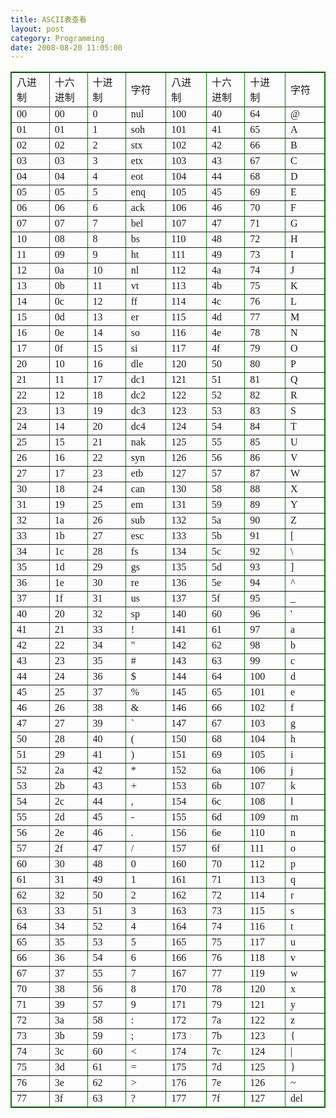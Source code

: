 ```yaml
---
title: ASCII表查看
layout: post
category: Programming
date: 2008-08-20 11:05:00
---
```


<table style="border-collapse: collapse;" border="1" bordercolor="#008000" cellpadding="5" cellspacing="0" width="528">
     <tr>
         <td width="65"><font face="Simsun">八进制</font></td>
         <td bordercolor="#008000" width="65"><font face="Simsun">十六进制</font></td>
         <td bordercolor="#008000" width="66"><font face="Simsun">十进制</font></td>
         <td bordercolor="#008000" width="66"><font face="Simsun">字符</font></td>
         <td bordercolor="#008000" width="66"><font face="Simsun">八进制</font></td>
         <td bordercolor="#008000" width="66"><font face="Simsun">十六进制</font></td>
         <td bordercolor="#008000" width="66"><font face="Simsun">十进制</font></td>
         <td bordercolor="#008000" width="66"><font face="Simsun">字符</font></td>
     </tr>
     <tr>
         <td bordercolor="#008000" width="65"><font face="Simsun">00</font></td>
         <td bordercolor="#008000" width="65"><font face="Simsun">00</font></td>
         <td bordercolor="#008000" width="66"><font face="Simsun">0</font></td>
         <td bordercolor="#008000" width="66"><font face="Simsun">nul</font></td>
         <td bordercolor="#008000" width="66"><font face="Simsun">100</font></td>
         <td bordercolor="#008000" width="66"><font face="Simsun">40</font></td>
         <td bordercolor="#008000" width="66"><font face="Simsun">64</font></td>
         <td bordercolor="#008000" width="66"><font face="Simsun">@</font></td>
     </tr>
     <tr>
         <td bordercolor="#008000" width="65"><font face="Simsun">01</font></td>
         <td bordercolor="#008000" width="65"><font face="Simsun">01</font></td>
         <td bordercolor="#008000" width="66"><font face="Simsun">1</font></td>
         <td bordercolor="#008000" width="66"><font face="Simsun">soh</font></td>
         <td bordercolor="#008000" width="66"><font face="Simsun">101</font></td>
         <td bordercolor="#008000" width="66"><font face="Simsun">41</font></td>
         <td bordercolor="#008000" width="66"><font face="Simsun">65</font></td>
         <td bordercolor="#008000" width="66"><font face="Simsun">A</font></td>
     </tr>
     <tr>
         <td bordercolor="#008000" width="65"><font face="Simsun">02</font></td>
         <td bordercolor="#008000" width="65"><font face="Simsun">02</font></td>
         <td bordercolor="#008000" width="66"><font face="Simsun">2</font></td>
         <td bordercolor="#008000" width="66"><font face="Simsun">stx</font></td>
         <td bordercolor="#008000" width="66"><font face="Simsun">102</font></td>
         <td bordercolor="#008000" width="66"><font face="Simsun">42</font></td>
         <td bordercolor="#008000" width="66"><font face="Simsun">66</font></td>
         <td bordercolor="#008000" width="66"><font face="Simsun">B</font></td>
     </tr>
     <tr>
         <td bordercolor="#008000" width="65"><font face="Simsun">03</font></td>
         <td bordercolor="#008000" width="65"><font face="Simsun">03</font></td>
         <td bordercolor="#008000" width="66"><font face="Simsun">3</font></td>
         <td bordercolor="#008000" width="66"><font face="Simsun">etx</font></td>
         <td bordercolor="#008000" width="66"><font face="Simsun">103</font></td>
         <td bordercolor="#008000" width="66"><font face="Simsun">43</font></td>
         <td bordercolor="#008000" width="66"><font face="Simsun">67</font></td>
         <td bordercolor="#008000" width="66"><font face="Simsun">C</font></td>
     </tr>
     <tr>
         <td bordercolor="#008000" width="65"><font face="Simsun">04</font></td>
         <td bordercolor="#008000" width="65"><font face="Simsun">04</font></td>
         <td bordercolor="#008000" width="66"><font face="Simsun">4</font></td>
         <td bordercolor="#008000" width="66"><font face="Simsun">eot</font></td>
         <td bordercolor="#008000" width="66"><font face="Simsun">104</font></td>
         <td bordercolor="#008000" width="66"><font face="Simsun">44</font></td>
         <td bordercolor="#008000" width="66"><font face="Simsun">68</font></td>
         <td bordercolor="#008000" width="66"><font face="Simsun">D</font></td>
     </tr>
     <tr>
         <td bordercolor="#008000" width="65"><font face="Simsun">05</font></td>
         <td bordercolor="#008000" width="65"><font face="Simsun">05</font></td>
         <td bordercolor="#008000" width="66"><font face="Simsun">5</font></td>
         <td bordercolor="#008000" width="66"><font face="Simsun">enq</font></td>
         <td bordercolor="#008000" width="66"><font face="Simsun">105</font></td>
         <td bordercolor="#008000" width="66"><font face="Simsun">45</font></td>
         <td bordercolor="#008000" width="66"><font face="Simsun">69</font></td>
         <td bordercolor="#008000" width="66"><font face="Simsun">E</font></td>
     </tr>
     <tr>
         <td bordercolor="#008000" width="65"><font face="Simsun">06</font></td>
         <td bordercolor="#008000" width="65"><font face="Simsun">06</font></td>
         <td bordercolor="#008000" width="66"><font face="Simsun">6</font></td>
         <td bordercolor="#008000" width="66"><font face="Simsun">ack</font></td>
         <td bordercolor="#008000" width="66"><font face="Simsun">106</font></td>
         <td bordercolor="#008000" width="66"><font face="Simsun">46</font></td>
         <td bordercolor="#008000" width="66"><font face="Simsun">70</font></td>
         <td bordercolor="#008000" width="66"><font face="Simsun">F</font></td>
     </tr>
     <tr>
         <td bordercolor="#008000" width="65"><font face="Simsun">07</font></td>
         <td bordercolor="#008000" width="65"><font face="Simsun">07</font></td>
         <td bordercolor="#008000" width="66"><font face="Simsun">7</font></td>
         <td bordercolor="#008000" width="66"><font face="Simsun">bel</font></td>
         <td bordercolor="#008000" width="66"><font face="Simsun">107</font></td>
         <td bordercolor="#008000" width="66"><font face="Simsun">47</font></td>
         <td bordercolor="#008000" width="66"><font face="Simsun">71</font></td>
         <td bordercolor="#008000" width="66"><font face="Simsun">G</font></td>
     </tr>
     <tr>
         <td bordercolor="#008000" width="65"><font face="Simsun">10</font></td>
         <td bordercolor="#008000" width="65"><font face="Simsun">08</font></td>
         <td bordercolor="#008000" width="66"><font face="Simsun">8</font></td>
         <td bordercolor="#008000" width="66"><font face="Simsun">bs</font></td>
         <td bordercolor="#008000" width="66"><font face="Simsun">110</font></td>
         <td bordercolor="#008000" width="66"><font face="Simsun">48</font></td>
         <td bordercolor="#008000" width="66"><font face="Simsun">72</font></td>
         <td bordercolor="#008000" width="66"><font face="Simsun">H</font></td>
     </tr>
     <tr>
         <td bordercolor="#008000" width="65"><font face="Simsun">11</font></td>
         <td bordercolor="#008000" width="65"><font face="Simsun">09</font></td>
         <td bordercolor="#008000" width="66"><font face="Simsun">9</font></td>
         <td bordercolor="#008000" width="66"><font face="Simsun">ht</font></td>
         <td bordercolor="#008000" width="66"><font face="Simsun">111</font></td>
         <td bordercolor="#008000" width="66"><font face="Simsun">49</font></td>
         <td bordercolor="#008000" width="66"><font face="Simsun">73</font></td>
         <td bordercolor="#008000" width="66"><font face="Simsun">I</font></td>
     </tr>
     <tr>
         <td bordercolor="#008000" width="65"><font face="Simsun">12</font></td>
         <td bordercolor="#008000" width="65"><font face="Simsun">0a</font></td>
         <td bordercolor="#008000" width="66"><font face="Simsun">10</font></td>
         <td bordercolor="#008000" width="66"><font face="Simsun">nl</font></td>
         <td bordercolor="#008000" width="66"><font face="Simsun">112</font></td>
         <td bordercolor="#008000" width="66"><font face="Simsun">4a</font></td>
         <td bordercolor="#008000" width="66"><font face="Simsun">74</font></td>
         <td bordercolor="#008000" width="66"><font face="Simsun">J</font></td>
     </tr>
     <tr>
         <td bordercolor="#008000" width="65"><font face="Simsun">13</font></td>
         <td bordercolor="#008000" width="65"><font face="Simsun">0b</font></td>
         <td bordercolor="#008000" width="66"><font face="Simsun">11</font></td>
         <td bordercolor="#008000" width="66"><font face="Simsun">vt</font></td>
         <td bordercolor="#008000" width="66"><font face="Simsun">113</font></td>
         <td bordercolor="#008000" width="66"><font face="Simsun">4b</font></td>
         <td bordercolor="#008000" width="66"><font face="Simsun">75</font></td>
         <td bordercolor="#008000" width="66"><font face="Simsun">K</font></td>
     </tr>
     <tr>
         <td bordercolor="#008000" width="65"><font face="Simsun">14</font></td>
         <td bordercolor="#008000" width="65"><font face="Simsun">0c</font></td>
         <td bordercolor="#008000" width="66"><font face="Simsun">12</font></td>
         <td bordercolor="#008000" width="66"><font face="Simsun">ff</font></td>
         <td bordercolor="#008000" width="66"><font face="Simsun">114</font></td>
         <td bordercolor="#008000" width="66"><font face="Simsun">4c</font></td>
         <td bordercolor="#008000" width="66"><font face="Simsun">76</font></td>
         <td bordercolor="#008000" width="66"><font face="Simsun">L</font></td>
     </tr>
     <tr>
         <td bordercolor="#008000" width="65"><font face="Simsun">15</font></td>
         <td bordercolor="#008000" width="65"><font face="Simsun">0d</font></td>
         <td bordercolor="#008000" width="66"><font face="Simsun">13</font></td>
         <td bordercolor="#008000" width="66"><font face="Simsun">er</font></td>
         <td bordercolor="#008000" width="66"><font face="Simsun">115</font></td>
         <td bordercolor="#008000" width="66"><font face="Simsun">4d</font></td>
         <td bordercolor="#008000" width="66"><font face="Simsun">77</font></td>
         <td bordercolor="#008000" width="66"><font face="Simsun">M</font></td>
     </tr>
     <tr>
         <td bordercolor="#008000" width="65"><font face="Simsun">16</font></td>
         <td bordercolor="#008000" width="65"><font face="Simsun">0e</font></td>
         <td bordercolor="#008000" width="66"><font face="Simsun">14</font></td>
         <td bordercolor="#008000" width="66"><font face="Simsun">so</font></td>
         <td bordercolor="#008000" width="66"><font face="Simsun">116</font></td>
         <td bordercolor="#008000" width="66"><font face="Simsun">4e</font></td>
         <td bordercolor="#008000" width="66"><font face="Simsun">78</font></td>
         <td bordercolor="#008000" width="66"><font face="Simsun">N</font></td>
     </tr>
     <tr>
         <td bordercolor="#008000" width="65"><font face="Simsun">17</font></td>
         <td bordercolor="#008000" width="65"><font face="Simsun">0f</font></td>
         <td bordercolor="#008000" width="66"><font face="Simsun">15</font></td>
         <td bordercolor="#008000" width="66"><font face="Simsun">si</font></td>
         <td bordercolor="#008000" width="66"><font face="Simsun">117</font></td>
         <td bordercolor="#008000" width="66"><font face="Simsun">4f</font></td>
         <td bordercolor="#008000" width="66"><font face="Simsun">79</font></td>
         <td bordercolor="#008000" width="66"><font face="Simsun">O</font></td>
     </tr>
     <tr>
         <td bordercolor="#008000" width="65"><font face="Simsun">20</font></td>
         <td bordercolor="#008000" width="65"><font face="Simsun">10</font></td>
         <td bordercolor="#008000" width="66"><font face="Simsun">16</font></td>
         <td bordercolor="#008000" width="66"><font face="Simsun">dle</font></td>
         <td bordercolor="#008000" width="66"><font face="Simsun">120</font></td>
         <td bordercolor="#008000" width="66"><font face="Simsun">50</font></td>
         <td bordercolor="#008000" width="66"><font face="Simsun">80</font></td>
         <td bordercolor="#008000" width="66"><font face="Simsun">P</font></td>
     </tr>
     <tr>
         <td bordercolor="#008000" width="65"><font face="Simsun">21</font></td>
         <td bordercolor="#008000" width="65"><font face="Simsun">11</font></td>
         <td bordercolor="#008000" width="66"><font face="Simsun">17</font></td>
         <td bordercolor="#008000" width="66"><font face="Simsun">dc1</font></td>
         <td bordercolor="#008000" width="66"><font face="Simsun">121</font></td>
         <td bordercolor="#008000" width="66"><font face="Simsun">51</font></td>
         <td bordercolor="#008000" width="66"><font face="Simsun">81</font></td>
         <td bordercolor="#008000" width="66"><font face="Simsun">Q</font></td>
     </tr>
     <tr>
         <td bordercolor="#008000" width="65"><font face="Simsun">22</font></td>
         <td bordercolor="#008000" width="65"><font face="Simsun">12</font></td>
         <td bordercolor="#008000" width="66"><font face="Simsun">18</font></td>
         <td bordercolor="#008000" width="66"><font face="Simsun">dc2</font></td>
         <td bordercolor="#008000" width="66"><font face="Simsun">122</font></td>
         <td bordercolor="#008000" width="66"><font face="Simsun">52</font></td>
         <td bordercolor="#008000" width="66"><font face="Simsun">82</font></td>
         <td bordercolor="#008000" width="66"><font face="Simsun">R</font></td>
     </tr>
     <tr>
         <td bordercolor="#008000" width="65"><font face="Simsun">23</font></td>
         <td bordercolor="#008000" width="65"><font face="Simsun">13</font></td>
         <td bordercolor="#008000" width="66"><font face="Simsun">19</font></td>
         <td bordercolor="#008000" width="66"><font face="Simsun">dc3</font></td>
         <td bordercolor="#008000" width="66"><font face="Simsun">123</font></td>
         <td bordercolor="#008000" width="66"><font face="Simsun">53</font></td>
         <td bordercolor="#008000" width="66"><font face="Simsun">83</font></td>
         <td bordercolor="#008000" width="66"><font face="Simsun">S</font></td>
     </tr>
     <tr>
         <td bordercolor="#008000" width="65"><font face="Simsun">24</font></td>
         <td bordercolor="#008000" width="65"><font face="Simsun">14</font></td>
         <td bordercolor="#008000" width="66"><font face="Simsun">20</font></td>
         <td bordercolor="#008000" width="66"><font face="Simsun">dc4</font></td>
         <td bordercolor="#008000" width="66"><font face="Simsun">124</font></td>
         <td bordercolor="#008000" width="66"><font face="Simsun">54</font></td>
         <td bordercolor="#008000" width="66"><font face="Simsun">84</font></td>
         <td bordercolor="#008000" width="66"><font face="Simsun">T</font></td>
     </tr>
     <tr>
         <td bordercolor="#008000" width="65"><font face="Simsun">25</font></td>
         <td bordercolor="#008000" width="65"><font face="Simsun">15</font></td>
         <td bordercolor="#008000" width="66"><font face="Simsun">21</font></td>
         <td bordercolor="#008000" width="66"><font face="Simsun">nak</font></td>
         <td bordercolor="#008000" width="66"><font face="Simsun">125</font></td>
         <td bordercolor="#008000" width="66"><font face="Simsun">55</font></td>
         <td bordercolor="#008000" width="66"><font face="Simsun">85</font></td>
         <td bordercolor="#008000" width="66"><font face="Simsun">U</font></td>
     </tr>
     <tr>
         <td bordercolor="#008000" width="65"><font face="Simsun">26</font></td>
         <td bordercolor="#008000" width="65"><font face="Simsun">16</font></td>
         <td bordercolor="#008000" width="66"><font face="Simsun">22</font></td>
         <td bordercolor="#008000" width="66"><font face="Simsun">syn</font></td>
         <td bordercolor="#008000" width="66"><font face="Simsun">126</font></td>
         <td bordercolor="#008000" width="66"><font face="Simsun">56</font></td>
         <td bordercolor="#008000" width="66"><font face="Simsun">86</font></td>
         <td bordercolor="#008000" width="66"><font face="Simsun">V</font></td>
     </tr>
     <tr>
         <td bordercolor="#008000" width="65"><font face="Simsun">27</font></td>
         <td bordercolor="#008000" width="65"><font face="Simsun">17</font></td>
         <td bordercolor="#008000" width="66"><font face="Simsun">23</font></td>
         <td bordercolor="#008000" width="66"><font face="Simsun">etb</font></td>
         <td bordercolor="#008000" width="66"><font face="Simsun">127</font></td>
         <td bordercolor="#008000" width="66"><font face="Simsun">57</font></td>
         <td bordercolor="#008000" width="66"><font face="Simsun">87</font></td>
         <td bordercolor="#008000" width="66"><font face="Simsun">W</font></td>
     </tr>
     <tr>
         <td bordercolor="#008000" width="65"><font face="Simsun">30</font></td>
         <td bordercolor="#008000" width="65"><font face="Simsun">18</font></td>
         <td bordercolor="#008000" width="66"><font face="Simsun">24</font></td>
         <td bordercolor="#008000" width="66"><font face="Simsun">can</font></td>
         <td bordercolor="#008000" width="66"><font face="Simsun">130</font></td>
         <td bordercolor="#008000" width="66"><font face="Simsun">58</font></td>
         <td bordercolor="#008000" width="66"><font face="Simsun">88</font></td>
         <td bordercolor="#008000" width="66"><font face="Simsun">X</font></td>
     </tr>
     <tr>
         <td bordercolor="#008000" width="65"><font face="Simsun">31</font></td>
         <td bordercolor="#008000" width="65"><font face="Simsun">19</font></td>
         <td bordercolor="#008000" width="66"><font face="Simsun">25</font></td>
         <td bordercolor="#008000" width="66"><font face="Simsun">em</font></td>
         <td bordercolor="#008000" width="66"><font face="Simsun">131</font></td>
         <td bordercolor="#008000" width="66"><font face="Simsun">59</font></td>
         <td bordercolor="#008000" width="66"><font face="Simsun">89</font></td>
         <td bordercolor="#008000" width="66"><font face="Simsun">Y</font></td>
     </tr>
     <tr>
         <td bordercolor="#008000" width="65"><font face="Simsun">32</font></td>
         <td bordercolor="#008000" width="65"><font face="Simsun">1a</font></td>
         <td bordercolor="#008000" width="66"><font face="Simsun">26</font></td>
         <td bordercolor="#008000" width="66"><font face="Simsun">sub</font></td>
         <td bordercolor="#008000" width="66"><font face="Simsun">132</font></td>
         <td bordercolor="#008000" width="66"><font face="Simsun">5a</font></td>
         <td bordercolor="#008000" width="66"><font face="Simsun">90</font></td>
         <td bordercolor="#008000" width="66"><font face="Simsun">Z</font></td>
     </tr>
     <tr>
         <td bordercolor="#008000" width="65"><font face="Simsun">33</font></td>
         <td bordercolor="#008000" width="65"><font face="Simsun">1b</font></td>
         <td bordercolor="#008000" width="66"><font face="Simsun">27</font></td>
         <td bordercolor="#008000" width="66"><font face="Simsun">esc</font></td>
         <td bordercolor="#008000" width="66"><font face="Simsun">133</font></td>
         <td bordercolor="#008000" width="66"><font face="Simsun">5b</font></td>
         <td bordercolor="#008000" width="66"><font face="Simsun">91</font></td>
         <td bordercolor="#008000" width="66"><font face="Simsun">[</font></td>
     </tr>
     <tr>
         <td bordercolor="#008000" width="65"><font face="Simsun">34</font></td>
         <td bordercolor="#008000" width="65"><font face="Simsun">1c</font></td>
         <td bordercolor="#008000" width="66"><font face="Simsun">28</font></td>
         <td bordercolor="#008000" width="66"><font face="Simsun">fs</font></td>
         <td bordercolor="#008000" width="66"><font face="Simsun">134</font></td>
         <td bordercolor="#008000" width="66"><font face="Simsun">5c</font></td>
         <td bordercolor="#008000" width="66"><font face="Simsun">92</font></td>
         <td bordercolor="#008000" width="66"><font face="Simsun">\</font></td>
     </tr>
     <tr>
         <td bordercolor="#008000" width="65"><font face="Simsun">35</font></td>
         <td bordercolor="#008000" width="65"><font face="Simsun">1d</font></td>
         <td bordercolor="#008000" width="66"><font face="Simsun">29</font></td>
         <td bordercolor="#008000" width="66"><font face="Simsun">gs</font></td>
         <td bordercolor="#008000" width="66"><font face="Simsun">135</font></td>
         <td bordercolor="#008000" width="66"><font face="Simsun">5d</font></td>
         <td bordercolor="#008000" width="66"><font face="Simsun">93</font></td>
         <td bordercolor="#008000" width="66"><font face="Simsun">]</font></td>
     </tr>
     <tr>
         <td bordercolor="#008000" width="65"><font face="Simsun">36</font></td>
         <td bordercolor="#008000" width="65"><font face="Simsun">1e</font></td>
         <td bordercolor="#008000" width="66"><font face="Simsun">30</font></td>
         <td bordercolor="#008000" width="66"><font face="Simsun">re</font></td>
         <td bordercolor="#008000" width="66"><font face="Simsun">136</font></td>
         <td bordercolor="#008000" width="66"><font face="Simsun">5e</font></td>
         <td bordercolor="#008000" width="66"><font face="Simsun">94</font></td>
         <td bordercolor="#008000" width="66"><font face="Simsun">^</font></td>
     </tr>
     <tr>
         <td bordercolor="#008000" width="65"><font face="Simsun">37</font></td>
         <td bordercolor="#008000" width="65"><font face="Simsun">1f</font></td>
         <td bordercolor="#008000" width="66"><font face="Simsun">31</font></td>
         <td bordercolor="#008000" width="66"><font face="Simsun">us</font></td>
         <td bordercolor="#008000" width="66"><font face="Simsun">137</font></td>
         <td bordercolor="#008000" width="66"><font face="Simsun">5f</font></td>
         <td bordercolor="#008000" width="66"><font face="Simsun">95</font></td>
         <td bordercolor="#008000" width="66"><font face="Simsun">_</font></td>
     </tr>
     <tr>
         <td bordercolor="#008000" width="65"><font face="Simsun">40</font></td>
         <td bordercolor="#008000" width="65"><font face="Simsun">20</font></td>
         <td bordercolor="#008000" width="66"><font face="Simsun">32</font></td>
         <td bordercolor="#008000" width="66"><font face="Simsun">sp</font></td>
         <td bordercolor="#008000" width="66"><font face="Simsun">140</font></td>
         <td bordercolor="#008000" width="66"><font face="Simsun">60</font></td>
         <td bordercolor="#008000" width="66"><font face="Simsun">96</font></td>
         <td bordercolor="#008000" width="66"><font face="Simsun">'</font></td>
     </tr>
     <tr>
         <td bordercolor="#008000" width="65"><font face="Simsun">41</font></td>
         <td bordercolor="#008000" width="65"><font face="Simsun">21</font></td>
         <td bordercolor="#008000" width="66"><font face="Simsun">33</font></td>
         <td bordercolor="#008000" width="66"><font face="Simsun">!</font></td>
         <td bordercolor="#008000" width="66"><font face="Simsun">141</font></td>
         <td bordercolor="#008000" width="66"><font face="Simsun">61</font></td>
         <td bordercolor="#008000" width="66"><font face="Simsun">97</font></td>
         <td bordercolor="#008000" width="66"><font face="Simsun">a</font></td>
     </tr>
     <tr>
         <td bordercolor="#008000" width="65"><font face="Simsun">42</font></td>
         <td bordercolor="#008000" width="65"><font face="Simsun">22</font></td>
         <td bordercolor="#008000" width="66"><font face="Simsun">34</font></td>
         <td bordercolor="#008000" width="66"><font face="Simsun">"</font></td>
         <td bordercolor="#008000" width="66"><font face="Simsun">142</font></td>
         <td bordercolor="#008000" width="66"><font face="Simsun">62</font></td>
         <td bordercolor="#008000" width="66"><font face="Simsun">98</font></td>
         <td bordercolor="#008000" width="66"><font face="Simsun">b</font></td>
     </tr>
     <tr>
         <td bordercolor="#008000" width="65"><font face="Simsun">43</font></td>
         <td bordercolor="#008000" width="65"><font face="Simsun">23</font></td>
         <td bordercolor="#008000" width="66"><font face="Simsun">35</font></td>
         <td bordercolor="#008000" width="66"><font face="Simsun">#</font></td>
         <td bordercolor="#008000" width="66"><font face="Simsun">143</font></td>
         <td bordercolor="#008000" width="66"><font face="Simsun">63</font></td>
         <td bordercolor="#008000" width="66"><font face="Simsun">99</font></td>
         <td bordercolor="#008000" width="66"><font face="Simsun">c</font></td>
     </tr>
     <tr>
         <td bordercolor="#008000" width="65"><font face="Simsun">44</font></td>
         <td bordercolor="#008000" width="65"><font face="Simsun">24</font></td>
         <td bordercolor="#008000" width="66"><font face="Simsun">36</font></td>
         <td bordercolor="#008000" width="66"><font face="Simsun">$</font></td>
         <td bordercolor="#008000" width="66"><font face="Simsun">144</font></td>
         <td bordercolor="#008000" width="66"><font face="Simsun">64</font></td>
         <td bordercolor="#008000" width="66"><font face="Simsun">100</font></td>
         <td bordercolor="#008000" width="66"><font face="Simsun">d</font></td>
     </tr>
     <tr>
         <td bordercolor="#008000" width="65"><font face="Simsun">45</font></td>
         <td bordercolor="#008000" width="65"><font face="Simsun">25</font></td>
         <td bordercolor="#008000" width="66"><font face="Simsun">37</font></td>
         <td bordercolor="#008000" width="66"><font face="Simsun">%</font></td>
         <td bordercolor="#008000" width="66"><font face="Simsun">145</font></td>
         <td bordercolor="#008000" width="66"><font face="Simsun">65</font></td>
         <td bordercolor="#008000" width="66"><font face="Simsun">101</font></td>
         <td bordercolor="#008000" width="66"><font face="Simsun">e</font></td>
     </tr>
     <tr>
         <td bordercolor="#008000" width="65"><font face="Simsun">46</font></td>
         <td bordercolor="#008000" width="65"><font face="Simsun">26</font></td>
         <td bordercolor="#008000" width="66"><font face="Simsun">38</font></td>
         <td bordercolor="#008000" width="66"><font face="Simsun">&amp;</font></td>
         <td bordercolor="#008000" width="66"><font face="Simsun">146</font></td>
         <td bordercolor="#008000" width="66"><font face="Simsun">66</font></td>
         <td bordercolor="#008000" width="66"><font face="Simsun">102</font></td>
         <td bordercolor="#008000" width="66"><font face="Simsun">f</font></td>
     </tr>
     <tr>
         <td bordercolor="#008000" width="65"><font face="Simsun">47</font></td>
         <td bordercolor="#008000" width="65"><font face="Simsun">27</font></td>
         <td bordercolor="#008000" width="66"><font face="Simsun">39</font></td>
         <td bordercolor="#008000" width="66"><font face="Simsun">`</font></td>
         <td bordercolor="#008000" width="66"><font face="Simsun">147</font></td>
         <td bordercolor="#008000" width="66"><font face="Simsun">67</font></td>
         <td bordercolor="#008000" width="66"><font face="Simsun">103</font></td>
         <td bordercolor="#008000" width="66"><font face="Simsun">g</font></td>
     </tr>
     <tr>
         <td bordercolor="#008000" width="65"><font face="Simsun">50</font></td>
         <td bordercolor="#008000" width="65"><font face="Simsun">28</font></td>
         <td bordercolor="#008000" width="66"><font face="Simsun">40</font></td>
         <td bordercolor="#008000" width="66"><font face="Simsun">(</font></td>
         <td bordercolor="#008000" width="66"><font face="Simsun">150</font></td>
         <td bordercolor="#008000" width="66"><font face="Simsun">68</font></td>
         <td bordercolor="#008000" width="66"><font face="Simsun">104</font></td>
         <td bordercolor="#008000" width="66"><font face="Simsun">h</font></td>
     </tr>
     <tr>
         <td bordercolor="#008000" width="65"><font face="Simsun">51</font></td>
         <td bordercolor="#008000" width="65"><font face="Simsun">29</font></td>
         <td bordercolor="#008000" width="66"><font face="Simsun">41</font></td>
         <td bordercolor="#008000" width="66"><font face="Simsun">)</font></td>
         <td bordercolor="#008000" width="66"><font face="Simsun">151</font></td>
         <td bordercolor="#008000" width="66"><font face="Simsun">69</font></td>
         <td bordercolor="#008000" width="66"><font face="Simsun">105</font></td>
         <td bordercolor="#008000" width="66"><font face="Simsun">i</font></td>
     </tr>
     <tr>
         <td bordercolor="#008000" width="65"><font face="Simsun">52</font></td>
         <td bordercolor="#008000" width="65"><font face="Simsun">2a</font></td>
         <td bordercolor="#008000" width="66"><font face="Simsun">42</font></td>
         <td bordercolor="#008000" width="66"><font face="Simsun">*</font></td>
         <td bordercolor="#008000" width="66"><font face="Simsun">152</font></td>
         <td bordercolor="#008000" width="66"><font face="Simsun">6a</font></td>
         <td bordercolor="#008000" width="66"><font face="Simsun">106</font></td>
         <td bordercolor="#008000" width="66"><font face="Simsun">j</font></td>
     </tr>
     <tr>
         <td bordercolor="#008000" width="65"><font face="Simsun">53</font></td>
         <td bordercolor="#008000" width="65"><font face="Simsun">2b</font></td>
         <td bordercolor="#008000" width="66"><font face="Simsun">43</font></td>
         <td bordercolor="#008000" width="66"><font face="Simsun">+</font></td>
         <td bordercolor="#008000" width="66"><font face="Simsun">153</font></td>
         <td bordercolor="#008000" width="66"><font face="Simsun">6b</font></td>
         <td bordercolor="#008000" width="66"><font face="Simsun">107</font></td>
         <td bordercolor="#008000" width="66"><font face="Simsun">k</font></td>
     </tr>
     <tr>
         <td bordercolor="#008000" width="65"><font face="Simsun">54</font></td>
         <td bordercolor="#008000" width="65"><font face="Simsun">2c</font></td>
         <td bordercolor="#008000" width="66"><font face="Simsun">44</font></td>
         <td bordercolor="#008000" width="66"><font face="Simsun">,</font></td>
         <td bordercolor="#008000" width="66"><font face="Simsun">154</font></td>
         <td bordercolor="#008000" width="66"><font face="Simsun">6c</font></td>
         <td bordercolor="#008000" width="66"><font face="Simsun">108</font></td>
         <td bordercolor="#008000" width="66"><font face="Simsun">l</font></td>
     </tr>
     <tr>
         <td bordercolor="#008000" width="65"><font face="Simsun">55</font></td>
         <td bordercolor="#008000" width="65"><font face="Simsun">2d</font></td>
         <td bordercolor="#008000" width="66"><font face="Simsun">45</font></td>
         <td bordercolor="#008000" width="66"><font face="Simsun">-</font></td>
         <td bordercolor="#008000" width="66"><font face="Simsun">155</font></td>
         <td bordercolor="#008000" width="66"><font face="Simsun">6d</font></td>
         <td bordercolor="#008000" width="66"><font face="Simsun">109</font></td>
         <td bordercolor="#008000" width="66"><font face="Simsun">m</font></td>
     </tr>
     <tr>
         <td bordercolor="#008000" width="65"><font face="Simsun">56</font></td>
         <td bordercolor="#008000" width="65"><font face="Simsun">2e</font></td>
         <td bordercolor="#008000" width="66"><font face="Simsun">46</font></td>
         <td bordercolor="#008000" width="66"><font face="Simsun">.</font></td>
         <td bordercolor="#008000" width="66"><font face="Simsun">156</font></td>
         <td bordercolor="#008000" width="66"><font face="Simsun">6e</font></td>
         <td bordercolor="#008000" width="66"><font face="Simsun">110</font></td>
         <td bordercolor="#008000" width="66"><font face="Simsun">n</font></td>
     </tr>
     <tr>
         <td bordercolor="#008000" width="65"><font face="Simsun">57</font></td>
         <td bordercolor="#008000" width="65"><font face="Simsun">2f</font></td>
         <td bordercolor="#008000" width="66"><font face="Simsun">47</font></td>
         <td bordercolor="#008000" width="66"><font face="Simsun">/</font></td>
         <td bordercolor="#008000" width="66"><font face="Simsun">157</font></td>
         <td bordercolor="#008000" width="66"><font face="Simsun">6f</font></td>
         <td bordercolor="#008000" width="66"><font face="Simsun">111</font></td>
         <td bordercolor="#008000" width="66"><font face="Simsun">o</font></td>
     </tr>
     <tr>
         <td bordercolor="#008000" width="65"><font face="Simsun">60</font></td>
         <td bordercolor="#008000" width="65"><font face="Simsun">30</font></td>
         <td bordercolor="#008000" width="66"><font face="Simsun">48</font></td>
         <td bordercolor="#008000" width="66"><font face="Simsun">0</font></td>
         <td bordercolor="#008000" width="66"><font face="Simsun">160</font></td>
         <td bordercolor="#008000" width="66"><font face="Simsun">70</font></td>
         <td bordercolor="#008000" width="66"><font face="Simsun">112</font></td>
         <td bordercolor="#008000" width="66"><font face="Simsun">p</font></td>
     </tr>
     <tr>
         <td bordercolor="#008000" width="65"><font face="Simsun">61</font></td>
         <td bordercolor="#008000" width="65"><font face="Simsun">31</font></td>
         <td bordercolor="#008000" width="66"><font face="Simsun">49</font></td>
         <td bordercolor="#008000" width="66"><font face="Simsun">1</font></td>
         <td bordercolor="#008000" width="66"><font face="Simsun">161</font></td>
         <td bordercolor="#008000" width="66"><font face="Simsun">71</font></td>
         <td bordercolor="#008000" width="66"><font face="Simsun">113</font></td>
         <td bordercolor="#008000" width="66"><font face="Simsun">q</font></td>
     </tr>
     <tr>
         <td bordercolor="#008000" width="65"><font face="Simsun">62</font></td>
         <td bordercolor="#008000" width="65"><font face="Simsun">32</font></td>
         <td bordercolor="#008000" width="66"><font face="Simsun">50</font></td>
         <td bordercolor="#008000" width="66"><font face="Simsun">2</font></td>
         <td bordercolor="#008000" width="66"><font face="Simsun">162</font></td>
         <td bordercolor="#008000" width="66"><font face="Simsun">72</font></td>
         <td bordercolor="#008000" width="66"><font face="Simsun">114</font></td>
         <td bordercolor="#008000" width="66"><font face="Simsun">r</font></td>
     </tr>
     <tr>
         <td bordercolor="#008000" width="65"><font face="Simsun">63</font></td>
         <td bordercolor="#008000" width="65"><font face="Simsun">33</font></td>
         <td bordercolor="#008000" width="66"><font face="Simsun">51</font></td>
         <td bordercolor="#008000" width="66"><font face="Simsun">3</font></td>
         <td bordercolor="#008000" width="66"><font face="Simsun">163</font></td>
         <td bordercolor="#008000" width="66"><font face="Simsun">73</font></td>
         <td bordercolor="#008000" width="66"><font face="Simsun">115</font></td>
         <td bordercolor="#008000" width="66"><font face="Simsun">s</font></td>
     </tr>
     <tr>
         <td bordercolor="#008000" width="65"><font face="Simsun">64</font></td>
         <td bordercolor="#008000" width="65"><font face="Simsun">34</font></td>
         <td bordercolor="#008000" width="66"><font face="Simsun">52</font></td>
         <td bordercolor="#008000" width="66"><font face="Simsun">4</font></td>
         <td bordercolor="#008000" width="66"><font face="Simsun">164</font></td>
         <td bordercolor="#008000" width="66"><font face="Simsun">74</font></td>
         <td bordercolor="#008000" width="66"><font face="Simsun">116</font></td>
         <td bordercolor="#008000" width="66"><font face="Simsun">t</font></td>
     </tr>
     <tr>
         <td bordercolor="#008000" width="65"><font face="Simsun">65</font></td>
         <td bordercolor="#008000" width="65"><font face="Simsun">35</font></td>
         <td bordercolor="#008000" width="66"><font face="Simsun">53</font></td>
         <td bordercolor="#008000" width="66"><font face="Simsun">5</font></td>
         <td bordercolor="#008000" width="66"><font face="Simsun">165</font></td>
         <td bordercolor="#008000" width="66"><font face="Simsun">75</font></td>
         <td bordercolor="#008000" width="66"><font face="Simsun">117</font></td>
         <td bordercolor="#008000" width="66"><font face="Simsun">u</font></td>
     </tr>
     <tr>
         <td bordercolor="#008000" width="65"><font face="Simsun">66</font></td>
         <td bordercolor="#008000" width="65"><font face="Simsun">36</font></td>
         <td bordercolor="#008000" width="66"><font face="Simsun">54</font></td>
         <td bordercolor="#008000" width="66"><font face="Simsun">6</font></td>
         <td bordercolor="#008000" width="66"><font face="Simsun">166</font></td>
         <td bordercolor="#008000" width="66"><font face="Simsun">76</font></td>
         <td bordercolor="#008000" width="66"><font face="Simsun">118</font></td>
         <td bordercolor="#008000" width="66"><font face="Simsun">v</font></td>
     </tr>
     <tr>
         <td bordercolor="#008000" width="65"><font face="Simsun">67</font></td>
         <td bordercolor="#008000" width="65"><font face="Simsun">37</font></td>
         <td bordercolor="#008000" width="66"><font face="Simsun">55</font></td>
         <td bordercolor="#008000" width="66"><font face="Simsun">7</font></td>
         <td bordercolor="#008000" width="66"><font face="Simsun">167</font></td>
         <td bordercolor="#008000" width="66"><font face="Simsun">77</font></td>
         <td bordercolor="#008000" width="66"><font face="Simsun">119</font></td>
         <td bordercolor="#008000" width="66"><font face="Simsun">w</font></td>
     </tr>
     <tr>
         <td bordercolor="#008000" width="65"><font face="Simsun">70</font></td>
         <td bordercolor="#008000" width="65"><font face="Simsun">38</font></td>
         <td bordercolor="#008000" width="66"><font face="Simsun">56</font></td>
         <td bordercolor="#008000" width="66"><font face="Simsun">8</font></td>
         <td bordercolor="#008000" width="66"><font face="Simsun">170</font></td>
         <td bordercolor="#008000" width="66"><font face="Simsun">78</font></td>
         <td bordercolor="#008000" width="66"><font face="Simsun">120</font></td>
         <td bordercolor="#008000" width="66"><font face="Simsun">x</font></td>
     </tr>
     <tr>
         <td bordercolor="#008000" width="65"><font face="Simsun">71</font></td>
         <td bordercolor="#008000" width="65"><font face="Simsun">39</font></td>
         <td bordercolor="#008000" width="66"><font face="Simsun">57</font></td>
         <td bordercolor="#008000" width="66"><font face="Simsun">9</font></td>
         <td bordercolor="#008000" width="66"><font face="Simsun">171</font></td>
         <td bordercolor="#008000" width="66"><font face="Simsun">79</font></td>
         <td bordercolor="#008000" width="66"><font face="Simsun">121</font></td>
         <td bordercolor="#008000" width="66"><font face="Simsun">y</font></td>
     </tr>
     <tr>
         <td bordercolor="#008000" width="65"><font face="Simsun">72</font></td>
         <td bordercolor="#008000" width="65"><font face="Simsun">3a</font></td>
         <td bordercolor="#008000" width="66"><font face="Simsun">58</font></td>
         <td bordercolor="#008000" width="66"><font face="Simsun">:</font></td>
         <td bordercolor="#008000" width="66"><font face="Simsun">172</font></td>
         <td bordercolor="#008000" width="66"><font face="Simsun">7a</font></td>
         <td bordercolor="#008000" width="66"><font face="Simsun">122</font></td>
         <td bordercolor="#008000" width="66"><font face="Simsun">z</font></td>
     </tr>
     <tr>
         <td bordercolor="#008000" width="65"><font face="Simsun">73</font></td>
         <td bordercolor="#008000" width="65"><font face="Simsun">3b</font></td>
         <td bordercolor="#008000" width="66"><font face="Simsun">59</font></td>
         <td bordercolor="#008000" width="66"><font face="Simsun">;</font></td>
         <td bordercolor="#008000" width="66"><font face="Simsun">173</font></td>
         <td bordercolor="#008000" width="66"><font face="Simsun">7b</font></td>
         <td bordercolor="#008000" width="66"><font face="Simsun">123</font></td>
         <td bordercolor="#008000" width="66"><font face="Simsun">{</font></td>
     </tr>
     <tr>
         <td bordercolor="#008000" width="65"><font face="Simsun">74</font></td>
         <td bordercolor="#008000" width="65"><font face="Simsun">3c</font></td>
         <td bordercolor="#008000" width="66"><font face="Simsun">60</font></td>
         <td bordercolor="#008000" width="66"><font face="Simsun">&lt;</font></td>
         <td bordercolor="#008000" width="66"><font face="Simsun">174</font></td>
         <td bordercolor="#008000" width="66"><font face="Simsun">7c</font></td>
         <td bordercolor="#008000" width="66"><font face="Simsun">124</font></td>
         <td bordercolor="#008000" width="66"><font face="Simsun">|</font></td>
     </tr>
     <tr>
         <td bordercolor="#008000" width="65"><font face="Simsun">75</font></td>
         <td bordercolor="#008000" width="65"><font face="Simsun">3d</font></td>
         <td bordercolor="#008000" width="66"><font face="Simsun">61</font></td>
         <td bordercolor="#008000" width="66"><font face="Simsun">=</font></td>
         <td bordercolor="#008000" width="66"><font face="Simsun">175</font></td>
         <td bordercolor="#008000" width="66"><font face="Simsun">7d</font></td>
         <td bordercolor="#008000" width="66"><font face="Simsun">125</font></td>
         <td bordercolor="#008000" width="66"><font face="Simsun">}</font></td>
     </tr>
     <tr>
         <td bordercolor="#008000" width="65"><font face="Simsun">76</font></td>
         <td bordercolor="#008000" width="65"><font face="Simsun">3e</font></td>
         <td bordercolor="#008000" width="66"><font face="Simsun">62</font></td>
         <td bordercolor="#008000" width="66"><font face="Simsun">&gt;</font></td>
         <td bordercolor="#008000" width="66"><font face="Simsun">176</font></td>
         <td bordercolor="#008000" width="66"><font face="Simsun">7e</font></td>
         <td bordercolor="#008000" width="66"><font face="Simsun">126</font></td>
         <td bordercolor="#008000" width="66"><font face="Simsun">~</font></td>
     </tr>
     <tr>
         <td bordercolor="#008000" width="65"><font face="Simsun">77</font></td>
         <td bordercolor="#008000" width="65"><font face="Simsun">3f</font></td>
         <td bordercolor="#008000" width="66"><font face="Simsun">63</font></td>
         <td bordercolor="#008000" width="66"><font face="Simsun">?</font></td>
         <td bordercolor="#008000" width="66"><font face="Simsun">177</font></td>
         <td bordercolor="#008000" width="66"><font face="Simsun">7f</font></td>
         <td bordercolor="#008000" width="66"><font face="Simsun">127</font></td>
         <td bordercolor="#008000" width="66"><font face="Simsun">del</font></td>
     </tr>
</table>
